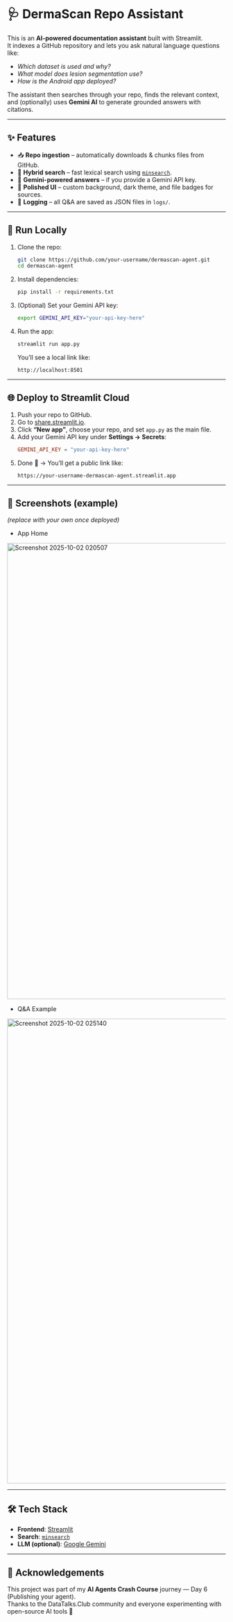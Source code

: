# 🩺 DermaScan Repo Assistant

This is an **AI-powered documentation assistant** built with Streamlit.  
It indexes a GitHub repository and lets you ask natural language questions like:

- *Which dataset is used and why?*  
- *What model does lesion segmentation use?*  
- *How is the Android app deployed?*  

The assistant then searches through your repo, finds the relevant context, and (optionally) uses **Gemini AI** to generate grounded answers with citations.

---

## ✨ Features
- 📥 **Repo ingestion** – automatically downloads & chunks files from GitHub.  
- 🔎 **Hybrid search** – fast lexical search using [`minsearch`](https://pypi.org/project/minsearch/).  
- 🤖 **Gemini-powered answers** – if you provide a Gemini API key.  
- 🎨 **Polished UI** – custom background, dark theme, and file badges for sources.  
- 📝 **Logging** – all Q&A are saved as JSON files in `logs/`.

---

## 🚀 Run Locally

1. Clone the repo:
   ```bash
   git clone https://github.com/your-username/dermascan-agent.git
   cd dermascan-agent
   ```

2. Install dependencies:
   ```bash
   pip install -r requirements.txt
   ```

3. (Optional) Set your Gemini API key:
   ```bash
   export GEMINI_API_KEY="your-api-key-here"
   ```

4. Run the app:
   ```bash
   streamlit run app.py
   ```

   You’ll see a local link like:
   ```
   http://localhost:8501
   ```

---

## 🌐 Deploy to Streamlit Cloud

1. Push your repo to GitHub.  
2. Go to [share.streamlit.io](https://share.streamlit.io/).  
3. Click **“New app”**, choose your repo, and set `app.py` as the main file.  
4. Add your Gemini API key under **Settings → Secrets**:
   ```toml
   GEMINI_API_KEY = "your-api-key-here"
   ```
5. Done 🎉 → You’ll get a public link like:
   ```
   https://your-username-dermascan-agent.streamlit.app
   ```

---

## 📸 Screenshots (example)
*(replace with your own once deployed)*

- App Home  
 <img width="2047" height="1050" alt="Screenshot 2025-10-02 020507" src="https://github.com/user-attachments/assets/8d44a29d-5678-4a83-9f70-35c174b14172" />


- Q&A Example  
<img width="2047" height="1070" alt="Screenshot 2025-10-02 025140" src="https://github.com/user-attachments/assets/b7839df3-17ed-4de3-9cf7-c9b9f208c601" />

---

## 🛠 Tech Stack
- **Frontend**: [Streamlit](https://streamlit.io/)  
- **Search**: [`minsearch`](https://github.com/alexeygrigorev/minsearch)  
- **LLM (optional)**: [Google Gemini](https://ai.google.dev/)  

---

## 🙌 Acknowledgements
This project was part of my **AI Agents Crash Course** journey — Day 6 (Publishing your agent).  
Thanks to the DataTalks.Club community and everyone experimenting with open-source AI tools 🚀
